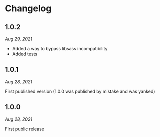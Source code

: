 # Changelog

## 1.0.2

*Aug 29, 2021*

* Added a way to bypass libsass incompatibility
* Added tests

## 1.0.1

*Aug 28, 2021*

First published version (1.0.0 was published by mistake and was yanked)

## 1.0.0

*Aug 28, 2021*

First public release
